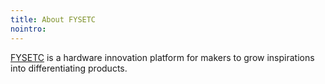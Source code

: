 ```yaml
---
title: About FYSETC
nointro:
---
```


[FYSETC](https://www.fysetc.com) is a hardware innovation platform for makers to grow inspirations into differentiating products.



